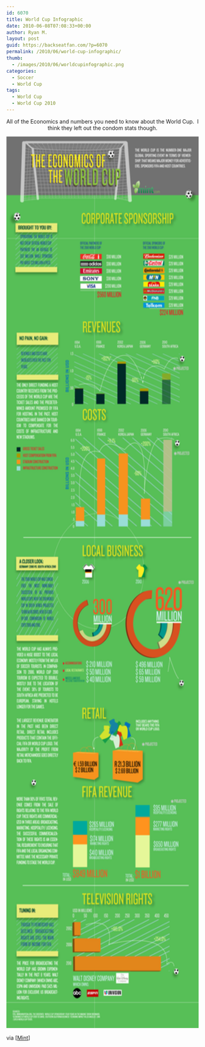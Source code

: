 ```yaml
---
id: 6070
title: World Cup Infographic
date: 2010-06-08T07:08:33+00:00
author: Ryan M.
layout: post
guid: https://backseatfan.com/?p=6070
permalink: /2010/06/world-cup-infographic/
thumb:
  - /images/2010/06/worldcupinfographic.png
categories:
  - Soccer
  - World Cup
tags:
  - World Cup
  - World Cup 2010
---
```


<div class="entry">
  <p style="text-align: center;">
    All of the Economics and numbers you need to know about the World Cup.  I think they left out the condom stats though.
  </p>

  <p style="text-align: center;">
    <a href="/images/2010/06/worldcupinfographic.png"><img class="aligncenter size-full wp-image-6071" title="worldcupinfographic" src="/images/2010/06/worldcupinfographic.png" alt="" width="626" height="2331" /></a>
  </p>

  <p>
    via [<a href="http://www.mint.com/blog/trends/the-economics-of-the-world-cup-2010/">Mint</a>]
  </p>
</div>
